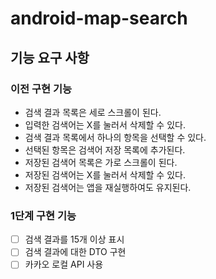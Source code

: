 # android-map-search

## 기능 요구 사항
### 이전 구현 기능
- 검색 결과 목록은 세로 스크롤이 된다. 
- 입력한 검색어는 X를 눌러서 삭제할 수 있다. 
- 검색 결과 목록에서 하나의 항목을 선택할 수 있다. 
- 선택된 항목은 검색어 저장 목록에 추가된다. 
- 저장된 검색어 목록은 가로 스크롤이 된다. 
- 저장된 검색어는 X를 눌러서 삭제할 수 있다. 
- 저장된 검색어는 앱을 재실행하여도 유지된다.
### 1단계 구현 기능
- [ ] 검색 결과를 15개 이상 표시
- [ ] 검색 결과에 대한 DTO 구현
- [ ] 카카오 로컬 API 사용